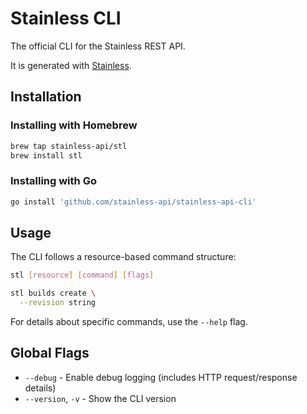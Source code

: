 # Stainless CLI

The official CLI for the Stainless REST API.

It is generated with [Stainless](https://www.stainless.com/).

## Installation

### Installing with Homebrew

```sh
brew tap stainless-api/stl
brew install stl
```

### Installing with Go

<!-- x-release-please-start-version -->

```sh
go install 'github.com/stainless-api/stainless-api-cli'
```

<!-- x-release-please-end -->

## Usage

The CLI follows a resource-based command structure:

```sh
stl [resource] [command] [flags]
```

```sh
stl builds create \
  --revision string
```

For details about specific commands, use the `--help` flag.

## Global Flags

- `--debug` - Enable debug logging (includes HTTP request/response details)
- `--version`, `-v` - Show the CLI version
